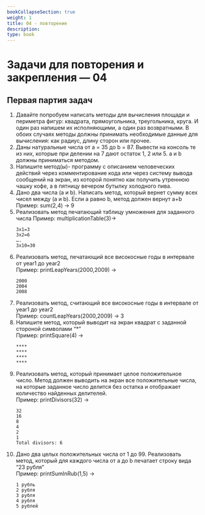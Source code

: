 ```yaml
---
bookCollapseSection: true
weight: 1
title: 04 - повторение 
description: 
type: book 
---
```


# Задачи для повторения и закрепления — 04

## Первая партия задач

1. Давайте попробуем написать методы для вычисления площади и периметра фигур: квадрата, прямоугольника, треугольника, круга. И один раз напишем их исполняющими, а один раз возвратными. В обоих случаях методы должны принимать необходимые данные для вычисления: как радиус, длину сторон или прочее.
2. Даны натуральные числа от a = 35 до b = 87. Вывести на консоль те из них, которые при делении на 7 дают остаток 1, 2 или 5. а и b должны приниматься методом.
3. Напишите метод(ы)- программу с описанием человеческих действий через комментирование кода или через систему вывода сообщений на экран, из которой понятно как получить утреннюю чашку кофе, а в пятницу вечером бутылку холодного пива.
4. Дано два числа (a и b). Написать метод, который вернет сумму всех чисел между (a и b). Если a равно b, метод должен вернут a+b  
Пример: sum(2,4) -> 9
5. Реализовать метод печатающий таблицу умножения для заданного числа
Пример: multiplicationTable(3)-> 
    ```
    3x1=3
    3x2=6
    ….
    3x10=30
    ```
6. Реализовать метод, печатающий все високосные годы в интервале от year1 до year2  
Пример: printLeapYears(2000,2009) -> 
    ```
    2000 
    2004
    2008
    ```
7. Реализовать метод, считающий все високосные годы в интервале от year1 до year2   
Пример: countLeapYears(2000,2009) -> 3
8. Напишите метод, который выводит на экран квадрат с заданной стороной символами “*”  
 Пример: printSquare(4) -> 
    ```
    ****
    ****
    ****
    ****
    ```
9. Реализовать метод, который принимает целое положительное число. Метод должен выводить на экран все положительные числа, на которые заданное число делится без остатка и отображает количество найденных делителей.  
Пример: printDivisors(32) -> 
    ```
    32
    16
    8
    4
    2
    1
    Total divisors: 6
    ```
10. Дано два целых положительных числа от 1 до 99. Реализовать метод, который для каждого числа от a до b печатает строку вида “23 рубля”  
Пример: printSumInRub(1,5) -> 
    ```
    1 рубль
    2 рубля
    3 рубля
    4 рубля
    5 рублей
    ```


